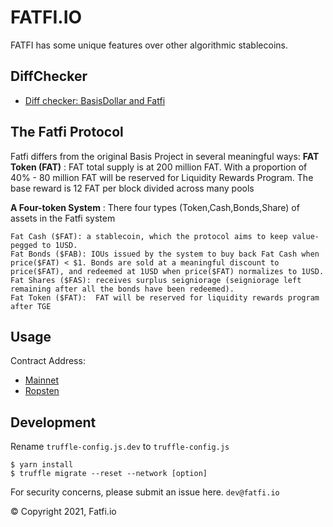 # FATFI.IO

FATFI has some unique features over other algorithmic stablecoins.
## DiffChecker
* [Diff checker: BasisDollar and Fatfi](https://www.diffchecker.com/KVlWQm0A)


## The Fatfi Protocol

Fatfi differs from the original Basis Project in several meaningful ways:
**FAT Token (FAT)** :
FAT total supply is at 200 million FAT. With a proportion of 40% - 80 million FAT will be reserved for Liquidity Rewards Program. The base reward is 12 FAT per block divided across many pools

**A Four-token System** :
There four types (Token,Cash,Bonds,Share) of assets in the Fatfi system

    Fat Cash ($FAT): a stablecoin, which the protocol aims to keep value-pegged to 1USD.
    Fat Bonds ($FAB): IOUs issued by the system to buy back Fat Cash when price($FAT) < $1. Bonds are sold at a meaningful discount to price($FAT), and redeemed at 1USD when price($FAT) normalizes to 1USD.
    Fat Shares ($FAS): receives surplus seigniorage (seigniorage left remaining after all the bonds have been redeemed).
    Fat Token ($FAT):  FAT will be reserved for liquidity rewards program after TGE

## Usage
Contract Address:
* [Mainnet]()
* [Ropsten](https://ropsten.etherscan.io/address/0x5f81f85a25a6e330bda410c0e7ceb35f8473b072)

## Development
Rename `truffle-config.js.dev` to `truffle-config.js`
```
$ yarn install
$ truffle migrate --reset --network [option]

```

For security concerns, please submit an issue here.
``
dev@fatfi.io
``

© Copyright 2021, Fatfi.io
